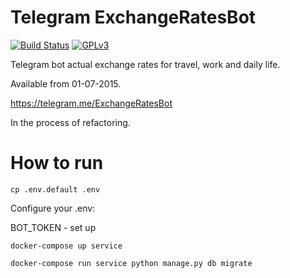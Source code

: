 # Telegram ExchangeRatesBot

[![Build Status](https://travis-ci.com/llybin/TelegramExchangeRatesBot.svg?branch=master)](https://travis-ci.com/llybin/TelegramExchangeRatesBot)
[![GPLv3](https://img.shields.io/badge/license-GPLv3-blue.svg)](LICENSE)

Telegram bot actual exchange rates for travel, work and daily life.

Available from 01-07-2015.

https://telegram.me/ExchangeRatesBot

In the process of refactoring.

# How to run

`cp .env.default .env`

Configure your .env:

BOT_TOKEN - set up

`docker-compose up service`

`docker-compose run service python manage.py db migrate`
